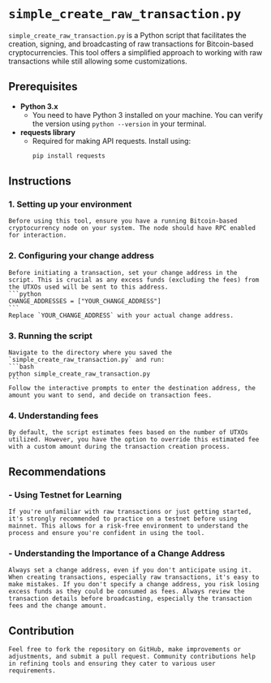 # `simple_create_raw_transaction.py`

`simple_create_raw_transaction.py` is a Python script that facilitates the creation, signing, and broadcasting of raw transactions for Bitcoin-based cryptocurrencies. This tool offers a simplified approach to working with raw transactions while still allowing some customizations.

## **Prerequisites**

- **Python 3.x**
    - You need to have Python 3 installed on your machine. You can verify the version using `python --version` in your terminal.
- **requests library**
    - Required for making API requests. Install using:
      ```bash
      pip install requests
      ```

## **Instructions**

### 1. **Setting up your environment**
    Before using this tool, ensure you have a running Bitcoin-based cryptocurrency node on your system. The node should have RPC enabled for interaction.

### 2. **Configuring your change address**
    Before initiating a transaction, set your change address in the script. This is crucial as any excess funds (excluding the fees) from the UTXOs used will be sent to this address.
    ```python
    CHANGE_ADDRESSES = ["YOUR_CHANGE_ADDRESS"]
    ```
    Replace `YOUR_CHANGE_ADDRESS` with your actual change address.

### 3. **Running the script**
    Navigate to the directory where you saved the `simple_create_raw_transaction.py` and run:
    ```bash
    python simple_create_raw_transaction.py
    ```
    Follow the interactive prompts to enter the destination address, the amount you want to send, and decide on transaction fees.

### 4. **Understanding fees**
    By default, the script estimates fees based on the number of UTXOs utilized. However, you have the option to override this estimated fee with a custom amount during the transaction creation process.

## **Recommendations**

### - **Using Testnet for Learning**
    If you're unfamiliar with raw transactions or just getting started, it's strongly recommended to practice on a testnet before using mainnet. This allows for a risk-free environment to understand the process and ensure you're confident in using the tool.

### - **Understanding the Importance of a Change Address**
    Always set a change address, even if you don't anticipate using it. When creating transactions, especially raw transactions, it's easy to make mistakes. If you don't specify a change address, you risk losing excess funds as they could be consumed as fees. Always review the transaction details before broadcasting, especially the transaction fees and the change amount.

## **Contribution**
    Feel free to fork the repository on GitHub, make improvements or adjustments, and submit a pull request. Community contributions help in refining tools and ensuring they cater to various user requirements.

